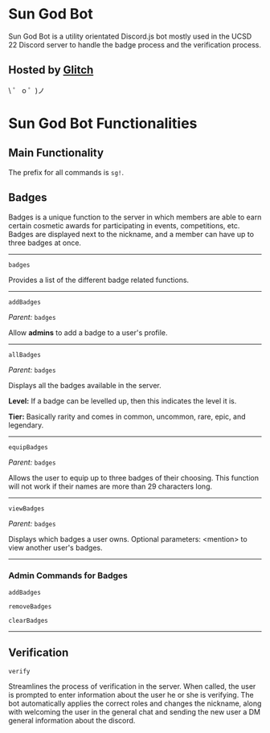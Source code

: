 # Sun God Bot

Sun God Bot is a utility orientated Discord.js bot mostly used in the UCSD 22 Discord server to handle the badge process and the verification process. 

## Hosted by [Glitch](https://glitch.com/)

\ ゜ o ゜)ノ

# Sun God Bot Functionalities

## Main Functionality

The prefix for all commands is `sg!`. 

## Badges

Badges is a unique function to the server in which members are able to earn certain cosmetic awards for participating in events, competitions, etc.
Badges are displayed next to the nickname, and a member can have up to three badges at once.

-----

`badges`

Provides a list of the different badge related functions.

-----

`addBadges`

_Parent:_ `badges`

Allow **admins** to add a badge to a user's profile.

-----

`allBadges`

_Parent:_ `badges`

Displays all the badges available in the server.

**Level:** If a badge can be levelled up, then this indicates the level it is.

**Tier:** Basically rarity and comes in common, uncommon, rare, epic, and legendary.

-----

`equipBadges`

_Parent:_ `badges`

Allows the user to equip up to three badges of their choosing. This function will not work if their names are more than 29 characters long.

-----

`viewBadges`

_Parent:_ `badges`

Displays which badges a user owns. Optional parameters: \<mention> to view another user's badges.
  
-----

### Admin Commands for Badges

`addBadges`

`removeBadges`

`clearBadges`

-----
  
## Verification

`verify`

Streamlines the process of verification in the server. When called, the user is prompted to enter information about the user he or she is verifying. 
The bot automatically applies the correct roles and changes the nickname, along with welcoming the user in the general chat and sending the new user
a DM general information about the discord.
